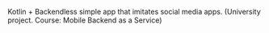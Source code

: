 Kotlin + Backendless simple app that imitates social media apps.
(University project. Course: Mobile Backend as a Service)
